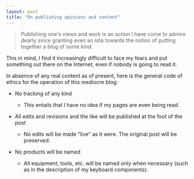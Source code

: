 ```yaml
---
layout: post
title: "On publishing opinions and content"
---
```

> Publishing one's views and work is an action I have come to admire dearly since granting even an iota towards the notion of putting together a blog of some kind.

This in mind, I find it increasingly difficult to face my fears and put something out there on the Internet, even if nobody is going to read it.

In absence of any real content as of present, here is the general code of ethics for the operation of this mediocre blog:

* No tracking of any kind
    - This entails that I have no idea if my pages are even being read.

* All edits and revisions and the like will be published at the foot of the post
    - No edits will be made "live" as it were. The original post will be preserved.

* No products will be named
    - All equipment, tools, etc. will be named only when necessary (such as in the description of my keyboard components).